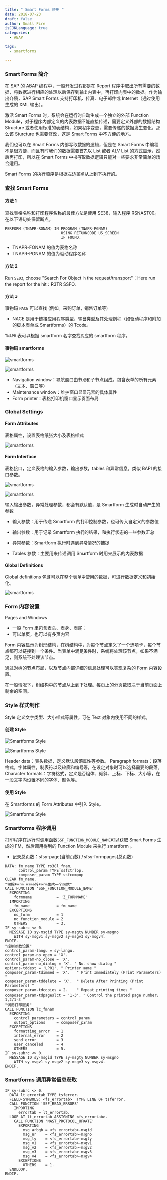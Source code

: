 ```yaml
---
title: " Smart Forms 使用 "
date: 2018-07-23
draft: false
author: Small Fire
isCJKLanguage: true
categories: 
  - ABAP

tags: 
  - smartforms

---
```


### Smart Forms 简介

在 SAP 的 ABAP 编程中，一般开发过程都是在 Report 程序中取出所有需要的数据，将数据进行相应的处理以后保存到输出内表中，再打印内表中的数据。作为输出介质，SAP Smart Forms 支持打印机、传真、电子邮件或 Internet（通过使用生成的 XML 输出）。

激活 Smart Forms 时，系统会在运行时自动生成一个独立的外部 Function Module，对于程序内部定义的内表数据不能直接传递，需要定义外部的数据结构 Structure 或者使用标准的表结构，如果程序变更，需要传递的数据发生变化，那么该 Sturcture 也需要修改，这是 Smart Forms 中不方便的地方。

我们也可以在 Smart Forms 内部写取数据的逻辑，但是在 Smart Forms 中编程不是很方便，而且有时我们的数据需要首先以 List 或者 ALV List 的方式显示，然后再打印，所以在 Smart Forms 中书写取数据逻辑只能对一些要求非常简单的场合适用。

Smart Forms 的执行顺序是根据左边菜单从上到下执行的。

### 查找 Smart Forms

#### 方法 1

查找表格名称和打印程序名称的最佳方法是使用 SE38，输入程序 RSNAST00。 在以下语句处保留断点。

```ABAP
PERFORM (TNAPR-RONAM) IN PROGRAM (TNAPR-PGNAM) 
                         USING RETURNCODE US_SCREEN
                         IF FOUND.
```

- TNAPR-FONAM 的值为表格名称
- TNAPR-PGNAM 的值为驱动程序名称

#### 方法 2

Run `SE03`, choose "Search For Object in the request/transport"：Here run the report for the hit：R3TR SSFO.

#### 方法 3

事物码 `NACE` 可以查找 (例如。采购订单，销售订单等)

- NACE 是用于链接应用程序类型，输出类型及其处理例程（如驱动程序和附加的脚本表单或 Smartforms）的 Tcode。

`TNAPR` 表可以根据 smartform 名字查找对应的 smartform 程序。

#### 事物码 smartforms

![smartforms](/images/ABAP/smartform0.png)

![smartforms](/images/ABAP/smartform1.png)

- Navigation window：导航窗口由节点和子节点组成。包含表单的所有元素（文本、窗口等）
- Maintenance window：维护窗口显示元素的具体属性
- Form printer：表格打印机窗口显示页面布局

### Global Settings

#### Form Attributes

表格属性，设置表格纸张大小及表格样式

![smartforms](/images/ABAP/smartform2.png)

#### Form Interface

表格接口，定义表格的输入参数，输出参数，tables 和异常信息。类似 BAPI 的接口参数。

![smartforms](/images/ABAP/smartform3.png)

![smartforms](/images/ABAP/smartform4.png)

输入输出参数，异常处理参数，都会有默认值，是 Smartform 生成时自动产生的参数

- 输入参数：用于传递 Smartform 的打印控制参数，也可传入自定义的参数值
- 输出参数：用于记录 Smartform 执行的结果，和执行状态的一些参数汇总
- 异常参数：Smartform 执行时遇到异常情况的捕捉

- Tables 参数：主要用来传递调用 Smartform 时用来展示的内表数据


#### Global Definitions

Global definitions 包含可以在整个表单中使用的数据，可进行数据定义和初始化。

![smartforms](/images/ABAP/smartform5.png)

### Form 内容设置

Pages and Windows

- 一般 Form 里包含表头、表身、表尾；
- 可以单页，也可以有多页内容

Form 内容显示为树形结构，在树结构中，为每个节点定义了一个选项卡，每个节点都可以链接到一个条件。当表单中满足条件时，系统将处理该节点，如果不满足，则系统不处理该节点。

通过对树的节点布局，以及节点内部详细的信息处理可以实现复杂的 Form 内容设置。

在一般情况下，树结构中的节点从上到下处理。每页上的分页数取决于当前页面上剩余的空间。

### Style 样式制作

Style 定义文字类型、大小样式等属性，可在 Text 对象内使用不同的样式。

#### 创建 Style

![Smartforms Style](/images/ABAP/smartform6.png)

![Smartforms Style](/images/ABAP/smartform7.png)

Header data：表头数据，定义默认段落属性等参数。 
Paragraph formats：段落格式，字体属性，制表符以及轮廓和编号等，在设定对象时可以选择需要的段落。 
Character formats：字符格式，定义是否粗体、倾斜、上标、下标、大小等，在一段文字内设置不同的字体、颜色等。

#### 使用 Style

在 Smartforms 的 Form Attributes 中引入 Style。

![Smartforms Style](/images/ABAP/smartform8.png)

### Smartforms 程序调用

打印程序在运行时调用函数`SSF_FUNCTION_MODULE_NAME`可以获取 Smart Forms 生成的 FM，然后调用得到的 Function Module 来执行 smartform 。

- 记录总页数：sfsy-page(当前页数) / sfsy-formpages(总页数)

```ABAP
DATA: fm_name TYPE rs38l_fnam,
      control_param TYPE ssfctrlop,
      composer_param TYPE ssfcompop,	
CLEAR fm_name.
"根据Form name将Form生成一个函数"
CALL FUNCTION 'SSF_FUNCTION_MODULE_NAME'
  EXPORTING
    formname           = 'Z_FORMNAME'
  IMPORTING
    fm_name            = fm_name
  EXCEPTIONS
    no_form            = 1
    no_function_module = 2
    OTHERS             = 3.
IF sy-subrc <> 0.
  MESSAGE ID sy-msgid TYPE sy-msgty NUMBER sy-msgno
    WITH sy-msgv1 sy-msgv2 sy-msgv3 sy-msgv4.
ENDIF.
"控制参数设置"
control_param-langu = sy-langu.
control_param-no_open = 'X'.
control_param-no_close = 'X'.
control_param-no_dialog = 'X'. " Not show dialog "
options-tddest = 'LP01'. " Printer name "
composer_param-tdimmed = 'X'.   " Print Immediately (Print Parameters) "
composer_param-tddelete = 'X'.  " Delete After Printing (Print Parameters) "   
composer_param-tdcopies = 2.    " Repeat printing times "
composer_param-tdpageslct = '1-3'. " Control the printed page number，1,2/1-3 "
"调用打印服务"
CALL FUNCTION lc_fmnam
  EXPORTING
    control_parameters = control_param
    output_options     = composer_param
  EXCEPTIONS
    formatting_error   = 1
    internal_error     = 2
    send_error         = 3
    user_canceled      = 4
    OTHERS             = 5.
IF sy-subrc <> 0.
  MESSAGE ID sy-msgid TYPE sy-msgty NUMBER sy-msgno
    WITH sy-msgv1 sy-msgv2 sy-msgv3 sy-msgv4.
ENDIF.
```

### Smartforms  调用异常信息获取

```ABAP
IF sy-subrc <> 0.
  DATA lt_errortab TYPE tsferror.
  FIELD-SYMBOLS: <fs_errortab>  TYPE LINE OF tsferror.
  CALL FUNCTION 'SSF_READ_ERRORS'
    IMPORTING
      errortab = lt_errortab.
  LOOP AT lt_errortab ASSIGNING <fs_errortab>.
    CALL FUNCTION 'NAST_PROTOCOL_UPDATE'
      EXPORTING
        msg_arbgb = <fs_errortab>-msgid
        msg_nr    = <fs_errortab>-msgno
        msg_ty    = <fs_errortab>-msgty
        msg_v1    = <fs_errortab>-msgv1
        msg_v2    = <fs_errortab>-msgv2
        msg_v3    = <fs_errortab>-msgv3
        msg_v4    = <fs_errortab>-msgv4
      EXCEPTIONS
        OTHERS    = 1.
  ENDLOOP.
ENDIF.
```





